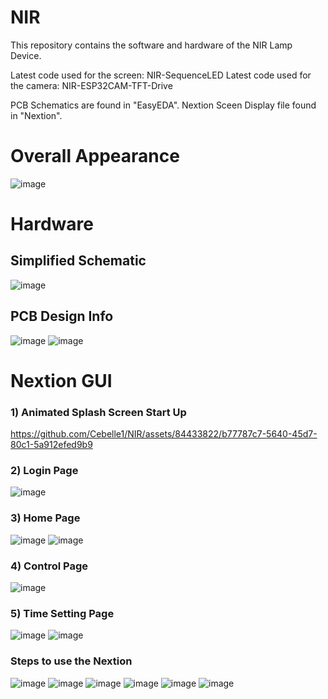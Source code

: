 # NIR
This repository contains the software and hardware of the NIR Lamp Device. 

Latest code used for the screen: NIR-SequenceLED
Latest code used for the camera: NIR-ESP32CAM-TFT-Drive

PCB Schematics are found in "EasyEDA".
Nextion Sceen Display file found in "Nextion".

# Overall Appearance
![image](https://github.com/Cebelle1/NIR/assets/84433822/74f089b1-b693-4b7d-925e-833d3acae5fb)

# Hardware

## Simplified Schematic
![image](https://github.com/Cebelle1/NIR/assets/84433822/3c92e068-ef10-4512-b621-3499a1d054bd)

## PCB Design Info
![image](https://github.com/Cebelle1/NIR/assets/84433822/89f528ce-31cf-48c0-aa30-fbc2fb803d5e)
![image](https://github.com/Cebelle1/NIR/assets/84433822/4871a3db-b3d0-4c13-85b1-0ac6b3e7c6ff)


# Nextion GUI
### 1) Animated Splash Screen Start Up 
https://github.com/Cebelle1/NIR/assets/84433822/b77787c7-5640-45d7-80c1-5a912efed9b9

### 2) Login Page
![image](https://github.com/Cebelle1/NIR/assets/84433822/5eb986d1-8269-458d-b002-99d2f97b7623)

### 3) Home Page
![image](https://github.com/Cebelle1/NIR/assets/84433822/2eaaf838-fc24-4c2e-8166-d6375c53b0a2)
![image](https://github.com/Cebelle1/NIR/assets/84433822/d960e0cb-9c71-4813-afd4-3bc18e3ffc20)

### 4) Control Page
![image](https://github.com/Cebelle1/NIR/assets/84433822/3987867d-cf0f-4e9d-8dbf-0af2e5a68012)

### 5) Time Setting Page
![image](https://github.com/Cebelle1/NIR/assets/84433822/057e4da1-284e-49d9-827e-5eb2073d9f75)
![image](https://github.com/Cebelle1/NIR/assets/84433822/f5678533-9f40-4227-90be-40679bfecbd9)
### Steps to use the Nextion
![image](https://github.com/Cebelle1/NIR/assets/84433822/cd911212-dde0-4639-a59e-580b165792cc)
![image](https://github.com/Cebelle1/NIR/assets/84433822/3312f29c-91fd-4db1-9303-f4675520da1a)
![image](https://github.com/Cebelle1/NIR/assets/84433822/fac78b57-d39c-4048-b201-0725dc65a4a5)
![image](https://github.com/Cebelle1/NIR/assets/84433822/f111837e-7940-42ce-aa63-7978a70d560f)
![image](https://github.com/Cebelle1/NIR/assets/84433822/149ca96c-ea46-4b5f-b652-993c10ae865b)
![image](https://github.com/Cebelle1/NIR/assets/84433822/c491cc6e-4bb2-4aee-9a5a-1bb075b2bc5b)





